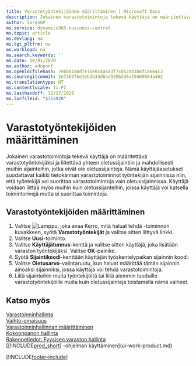 ```yaml
---
title: Varastotyöntekijöiden määrittäminen | Microsoft Docs
description: Jokainen varastotoimintoja tekevä käyttäjä on määritettävä varastotyöntekijäksi ja liitettävä yhteen oletussijaintiin ja mahdollisesti muihin sijainteihin, jotka eivät ole oletussijainteja.
author: SorenGP
ms.service: dynamics365-business-central
ms.topic: article
ms.devlang: na
ms.tgt_pltfrm: na
ms.workload: na
ms.search.keywords: ''
ms.date: 10/01/2020
ms.author: edupont
ms.openlocfilehash: 7ebb81abd7e16e0c4aaa3f7cd52ab1b6f1a664c3
ms.sourcegitcommit: 2e7307fbe1eb3b34d0ad9356226a19409054a402
ms.translationtype: HT
ms.contentlocale: fi-FI
ms.lasthandoff: 12/17/2020
ms.locfileid: "4755920"
---
```

# <a name="set-up-warehouse-employees"></a>Varastotyöntekijöiden määrittäminen
Jokainen varastotoimintoja tekevä käyttäjä on määritettävä varastotyöntekijäksi ja liitettävä yhteen oletussijaintiin ja mahdollisesti muihin sijainteihin, jotka eivät ole oletussijainteja. Nämä käyttäjäasetukset suodattavat kaikki tietokannan varastotoiminnot työntekijän sijainnissa niin, että työntekijä voi suorittaa varastotoimintoja vain oletussijainnissa. Käyttäjä voidaan liittää myös muihin kuin oletussijanteihin, joissa käyttäjä voi katsella toimintorivejä mutta ei suorittaa toimintoja.

## <a name="to-set-up-warehouse-employees"></a>Varastotyöntekijöiden määrittäminen  
1.  Valitse ![Lamppu, joka avaa Kerro, mitä haluat tehdä -toiminnon](media/ui-search/search_small.png "Kerro, mitä haluat tehdä") kuvakkeen, syötä **Varastotyöntekijät** ja valitse sitten liittyvä linkki.  
2. Valitse **Uusi**-toiminto.  
3. Valitse **Käyttäjätunnus**-kenttä ja valitse sitten käyttäjä, joka lisätään varaston työntekijäksi. Valitse **OK**-painike.  
6.  Syötä **Sijaintikoodi**-kenttään käyttäjän työskentelypaikan sijainnin koodi.  
7.  Valitse **Oletusarvo**-valintaruutu, kun haluat määrittää tämän sijainnin ainoaksi sijainniksi, jossa käyttäjä voi tehdä varastotoimintoja.  
8.  Liitä sijainteihin muita työntekijöitä tai liitä aiemmin luoduille varastotyöntekijöille muita kuin oletussijainteja toistamalla nämä vaiheet.  

## <a name="see-also"></a>Katso myös  
[Varastoinninhallinta](warehouse-manage-warehouse.md)  
[Vaihto-omaisuus](inventory-manage-inventory.md)  
[Varastoinninhallinnan määrittäminen](warehouse-setup-warehouse.md)     
[Kokoonpanon hallinta](assembly-assemble-items.md)    
[Rakennetiedot: Fyysisen varaston hallinta](design-details-warehouse-management.md)  
[[!INCLUDE[prod_short](includes/prod_short.md)] -ohjelman käyttäminen](ui-work-product.md)  


[!INCLUDE[footer-include](includes/footer-banner.md)]